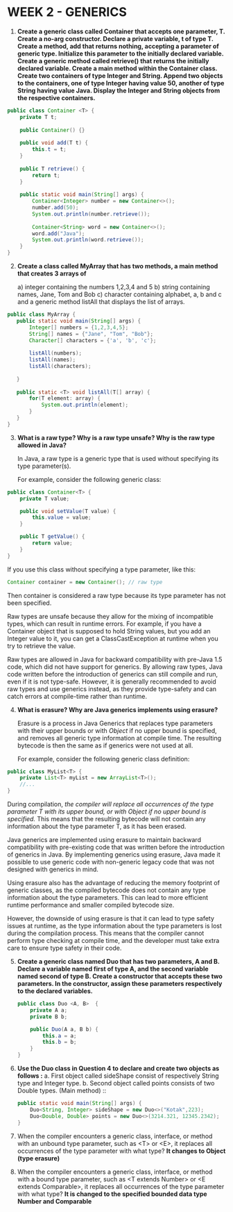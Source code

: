 # WEEK 2 - GENERICS
1. 
    **Create a generic class called Container that accepts one parameter, T. Create a no-arg constructor.
    Declare a private variable, t of type T. Create a method, add that returns nothing, accepting a
    parameter of generic type. Initialize this parameter to the initially declared variable. Create a generic
    method called retrieve() that returns the initially declared variable.
    Create a main method within the Container class. Create two containers of type Integer and String.
    Append two objects to the containers, one of type Integer having value 50, another of type String
    having value Java. Display the Integer and String objects from the respective containers.**

```java
public class Container <T> {
    private T t;
    
    public Container() {}
    
    public void add(T t) {
        this.t = t;
    }
    
    public T retrieve() {
        return t;
    }
    
    public static void main(String[] args) {
        Container<Integer> number = new Container<>();
        number.add(50);
        System.out.println(number.retrieve());
        
        Container<String> word = new Container<>();
        word.add("Java");
        System.out.println(word.retrieve());
    }
}
```

2. **Create a class called MyArray that has two methods, a main method that creates 3 arrays of**
    
   a) integer containing the numbers 1,2,3,4 and 5
   b) string containing names, Jane, Tom and Bob
   c) character containing alphabet, a, b and c
    and a generic method listAll that displays the list of arrays.
 ``` java
 public class MyArray {
    public static void main(String[] args) {
        Integer[] numbers = {1,2,3,4,5};
        String[] names = {"Jane", "Tom", "Bob"};
        Character[] characters = {'a', 'b', 'c'};
        
        listAll(numbers);
        listAll(names);
        listAll(characters);
        
    }
    
    public static <T> void listAll(T[] array) {
        for(T element: array) {
            System.out.println(element);
        }
    }
}
```

3. 
    **What is a raw type? Why is a raw type unsafe? Why is the raw type allowed in Java?**
    
   In Java, a raw type is a generic type that is used without specifying its type parameter(s).

   For example, consider the following generic class:

``` java
public class Container<T> {
    private T value;

    public void setValue(T value) {
        this.value = value;
    }

    public T getValue() {
        return value;
    }
}
```

   If you use this class without specifying a type parameter, like this:

``` java
Container container = new Container(); // raw type
```

   Then container is considered a raw type because its type parameter has not been specified.

   Raw types are unsafe because they allow for the mixing of incompatible types, which can result in runtime errors. For example, if you have a Container object that is supposed to hold String values, but you add an Integer value to it, you can get a ClassCastException at runtime when you try to retrieve the value.

   Raw types are allowed in Java for backward compatibility with pre-Java 1.5 code, which did not have support for generics. By allowing raw types, Java code written before the introduction of generics can still compile and run, even if it is not type-safe. However, it is generally recommended to avoid raw types and use generics instead, as they provide type-safety and can catch errors at compile-time rather than runtime.


4. 
    **What is erasure? Why are Java generics implements using erasure?**

   Erasure is a process in Java Generics that replaces type parameters with their upper bounds or with *Object* if no upper bound is specified, and removes all generic type information at compile time. The resulting bytecode is then the same as if generics were not used at all.

   For example, consider the following generic class definition:

```java
public class MyList<T> {
    private List<T> myList = new ArrayList<T>();
    //...
}
```

   During compilation, *the compiler will replace all occurrences of the type parameter T with its upper bound, or with Object if no upper bound is specified.* This means that the resulting bytecode will not contain any information about the type parameter T, as it has been erased.

   Java generics are implemented using erasure to maintain backward compatibility with pre-existing code that was written before the introduction of generics in Java. By implementing generics using erasure, Java made it possible to use generic code with non-generic legacy code that was not designed with generics in mind.

   Using erasure also has the advantage of reducing the memory footprint of generic classes, as the compiled bytecode does not contain any type information about the type parameters. This can lead to more efficient runtime performance and smaller compiled bytecode size.

   However, the downside of using erasure is that it can lead to type safety issues at runtime, as the type information about the type parameters is lost during the compilation process. This means that the compiler cannot perform type checking at compile time, and the developer must take extra care to ensure type safety in their code.

5.
    **Create a generic class named Duo that has two parameters, A and B. Declare a variable named first of
    type A, and the second variable named second of type B. Create a constructor that accepts these two
    parameters. In the constructor, assign these parameters respectively to the declared variables.**
    
    ```java
    public class Duo <A, B>  {
        private A a;
        private B b;
    
        public Duo(A a, B b) {
            this.a = a;
            this.b = b;
        }
    }
    ```
 
6. 
    **Use the Duo class in Question 4 to declare and create two objects as follows :**
        a. First object called sideShape consist of respectively String type and Integer type.
        b. Second object called points consists of two Double types. 
    (Main method) ::
    ```java
    public static void main(String[] args) {
        Duo<String, Integer> sideShape = new Duo<>("Kotak",223);
        Duo<Double, Double> points = new Duo<>(3214.321, 12345.2342);
    }
    ```
    
7. 
    When the compiler encounters a generic class, interface, or method with an unbound type parameter, such as \<T> or \<E>, it replaces all occurrences of the type parameter with what type?
    **It changes to Object (type erasure)**
   

8.
    When the compiler encounters a generic class, interface, or method with a bound type parameter, such as \<T extends Number> or \<E extends Comparable>, it replaces all occurrences of the type parameter with what type?
    **It is changed to the specified bounded data type Number and Comparable**